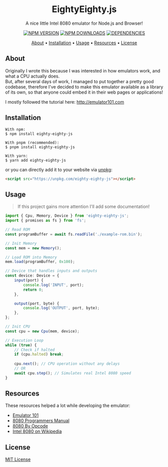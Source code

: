 <h1 align="center">EightyEighty.js</h1>
<p align="center">A nice little Intel 8080 emulator for Node.js and Browser!</p>
<p align="center">
  <a href="https://npmjs.com/package/eighty-eighty-js"><img src="https://img.shields.io/npm/v/eighty-eighty-js?style=for-the-badge" alt="NPM VERSION"></a>
  <a href="https://npmjs.com/package/eighty-eighty-js"><img src="https://img.shields.io/npm/dt/eighty-eighty-js?style=for-the-badge" alt="NPM DOWNLOADS"></a>
  <a href="https://npmjs.com/package/eighty-eighty-js"><img src="https://img.shields.io/librariesio/release/npm/eighty-eighty-js?style=for-the-badge" alt="DEPENDENCIES"></a>
</p>
<p align="center">
  <a href="#about">About</a> •
  <a href="#installation">Installation</a> •
  <a href="#usage">Usage</a> •
  <a href="#resources">Resources</a> •
  <a href="#license">License</a>
</p>

## About

Originally I wrote this because I was interested in how emulators work, and what a CPU actually does.  
But, after several days of work, I managed to put together a pretty good codebase, 
therefore I've decided to make this emulator available as a library of its own, 
so that anyone could embed it in their web pages or applications!

I mostly followed the tutorial here: http://emulator101.com

## Installation

```sh-session
With npm:
$ npm install eighty-eighty-js

With pnpm (recommended):
$ pnpm install eighty-eighty-js

With yarn:
$ yarn add eighty-eighty-js
```
or you can directly add it to your website via [unpkg](https://unpkg.com/):
```html
<script src="https://unpkg.com/eighty-eighty-js"></script>
```

## Usage

> If this project gains more attention I'll add some documentation!

```typescript
import { Cpu, Memory, Device } from 'eighty-eighty-js';
import { promises as fs } from 'fs';

// Read ROM
const programBuffer = await fs.readFile('./example-rom.bin');

// Init Memory
const mem = new Memory();

// Load ROM into Memory
mem.load(programBuffer, 0x100);

// Device that handles inputs and outputs
const device: Device = {
	input(port) {
		console.log('INPUT', port);
		return 0;
	},

	output(port, byte) {
		console.log('OUTPUT', port, byte);
	},
};

// Init CPU
const cpu = new Cpu(mem, device);

// Execution Loop
while (true) {
	// Check if halted
	if (cpu.halted) break;
	
	cpu.next(); // CPU operation without any delays
	// OR
	await cpu.step(); // Simulates real Intel 8080 speed
}
```

## Resources

These resources helped a lot while developing the emulator:

- [Emulator 101](http://emulator101.com/)
- [8080 Programmers Manual](https://altairclone.com/downloads/manuals/8080%20Programmers%20Manual.pdf)
- [8080 By Opcode](http://www.emulator101.com/reference/8080-by-opcode.html)
- [Intel 8080 on Wikipedia](https://en.wikipedia.org/wiki/Intel_8080)

## License

[MIT License](https://github.com/Skayo/EightyEighty.js/blob/main/LICENSE)
